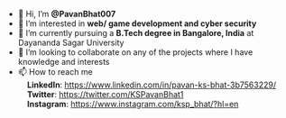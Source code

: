 - 👋 Hi, I’m <b>@PavanBhat007</b>
- 👀 I’m interested in <b>web/ game development and cyber security</b>
- 🌱 I’m currently pursuing a <b>B.Tech degree in Bangalore, India</b> at Dayananda Sagar University
- 💞️ I’m looking to collaborate on any of the projects where I have knowledge and interests
- 📫 How to reach me <br>
    &nbsp; &nbsp; <b>LinkedIn</b>: https://www.linkedin.com/in/pavan-ks-bhat-3b7563229/ <br>
    &nbsp; &nbsp; <b>Twitter</b>: https://twitter.com/KSPavanBhat1 <br>
    &nbsp; &nbsp; <b>Instagram</b>: https://www.instagram.com/ksp_bhat/?hl=en <br>

